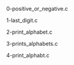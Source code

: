 0-positive_or_negative.c

1-last_digit.c

2-print_alphabet.c

3-prints_alphabets.c

4-print_alphabt.c
